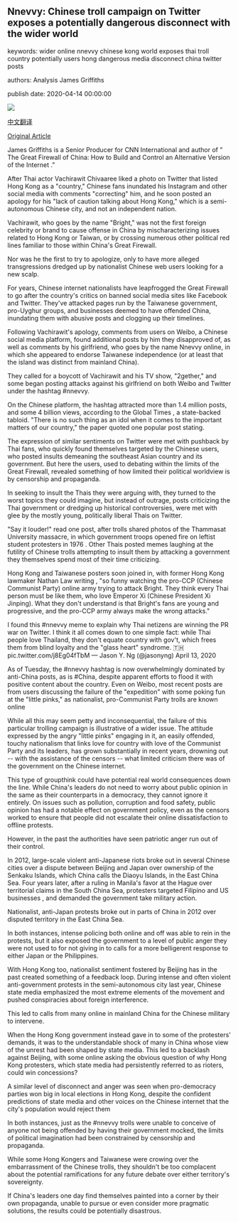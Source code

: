 ## Nnevvy: Chinese troll campaign on Twitter exposes a potentially dangerous disconnect with the wider world

keywords: wider online nnevvy chinese kong world exposes thai troll country potentially users hong dangerous media disconnect china twitter posts

authors: Analysis James Griffiths

publish date: 2020-04-14 00:00:00

![](https://cdn.cnn.com/cnnnext/dam/assets/200414161713-china-thailand-2019-super-tease.jpg)

[中文翻译](Nnevvy%3A%20Chinese%20troll%20campaign%20on%20Twitter%20exposes%20a%20potentially%20dangerous%20disconnect%20with%20the%20wider%20world_zh.md)

[Original Article](https://edition.cnn.com/2020/04/14/asia/nnevvy-china-taiwan-twitter-intl-hnk/index.html)

James Griffiths is a Senior Producer for CNN International and author of " The Great Firewall of China: How to Build and Control an Alternative Version of the Internet ."

After Thai actor Vachirawit Chivaaree liked a photo on Twitter that listed Hong Kong as a "country," Chinese fans inundated his Instagram and other social media with comments "correcting" him, and he soon posted an apology for his "lack of caution talking about Hong Kong," which is a semi-autonomous Chinese city, and not an independent nation.

Vachirawit, who goes by the name "Bright," was not the first foreign celebrity or brand to cause offense in China by mischaracterizing issues related to Hong Kong or Taiwan, or by crossing numerous other political red lines familiar to those within China's Great Firewall.

Nor was he the first to try to apologize, only to have more alleged transgressions dredged up by nationalist Chinese web users looking for a new scalp.

For years, Chinese internet nationalists have leapfrogged the Great Firewall to go after the country's critics on banned social media sites like Facebook and Twitter. They've attacked pages run by the Taiwanese government, pro-Uyghur groups, and businesses deemed to have offended China, inundating them with abusive posts and clogging up their timelines.

Following Vachirawit's apology, comments from users on Weibo, a Chinese social media platform, found additional posts by him they disapproved of, as well as comments by his girlfriend, who goes by the name Nnevvy online, in which she appeared to endorse Taiwanese independence (or at least that the island was distinct from mainland China).

They called for a boycott of Vachirawit and his TV show, "2gether," and some began posting attacks against his girlfriend on both Weibo and Twitter under the hashtag \#nnevvy.

On the Chinese platform, the hashtag attracted more than 1.4 million posts, and some 4 billion views, according to the Global Times , a state-backed tabloid. "There is no such thing as an idol when it comes to the important matters of our country," the paper quoted one popular post stating.

The expression of similar sentiments on Twitter were met with pushback by Thai fans, who quickly found themselves targeted by the Chinese users, who posted insults demeaning the southeast Asian country and its government. But here the users, used to debating within the limits of the Great Firewall, revealed something of how limited their political worldview is by censorship and propaganda.

In seeking to insult the Thais they were arguing with, they turned to the worst topics they could imagine, but instead of outrage, posts criticizing the Thai government or dredging up historical controversies, were met with glee by the mostly young, politically liberal Thais on Twitter.

"Say it louder\!" read one post, after trolls shared photos of the Thammasat University massacre, in which government troops opened fire on leftist student protesters in 1976 . Other Thais posted memes laughing at the futility of Chinese trolls attempting to insult them by attacking a government they themselves spend most of their time criticizing.

Hong Kong and Taiwanese posters soon joined in, with former Hong Kong lawmaker Nathan Law writing , "so funny watching the pro-CCP (Chinese Communist Party) online army trying to attack Bright. They think every Thai person must be like them, who love Emperor Xi (Chinese President Xi Jinping). What they don't understand is that Bright's fans are young and progressive, and the pro-CCP army always make the wrong attacks."

I found this \#nnevvy meme to explain why Thai netizens are winning the PR war on Twitter. I think it all comes down to one simple fact: while Thai people love Thailand, they don't equate country with gov't, which frees them from blind loyalty and the "glass heart" syndrome. 🇹🇭 pic.twitter.com/j8Eg04fTbM — Jason Y. Ng (@jasonyng) April 13, 2020

As of Tuesday, the \#nnevvy hashtag is now overwhelmingly dominated by anti-China posts, as is \#China, despite apparent efforts to flood it with positive content about the country. Even on Weibo, most recent posts are from users discussing the failure of the "expedition" with some poking fun at the "little pinks," as nationalist, pro-Communist Party trolls are known online

While all this may seem petty and inconsequential, the failure of this particular trolling campaign is illustrative of a wider issue. The attitude expressed by the angry "little pinks" engaging in it, an easily offended, touchy nationalism that links love for country with love of the Communist Party and its leaders, has grown substantially in recent years, drowning out -- with the assistance of the censors -- what limited criticism there was of the government on the Chinese internet.

This type of groupthink could have potential real world consequences down the line. While China's leaders do not need to worry about public opinion in the same as their counterparts in a democracy, they cannot ignore it entirely. On issues such as pollution, corruption and food safety, public opinion has had a notable effect on government policy, even as the censors worked to ensure that people did not escalate their online dissatisfaction to offline protests.

However, in the past the authorities have seen patriotic anger run out of their control.

In 2012, large-scale violent anti-Japanese riots broke out in several Chinese cities over a dispute between Beijing and Japan over ownership of the Senkaku Islands, which China calls the Diaoyu Islands, in the East China Sea. Four years later, after a ruling in Manila's favor at the Hague over territorial claims in the South China Sea, protesters targeted Filipino and US businesses , and demanded the government take military action.

Nationalist, anti-Japan protests broke out in parts of China in 2012 over disputed territory in the East China Sea.

In both instances, intense policing both online and off was able to rein in the protests, but it also exposed the government to a level of public anger they were not used to for not giving in to calls for a more belligerent response to either Japan or the Philippines.

With Hong Kong too, nationalist sentiment fostered by Beijing has in the past created something of a feedback loop. During intense and often violent anti-government protests in the semi-autonomous city last year, Chinese state media emphasized the most extreme elements of the movement and pushed conspiracies about foreign interference.

This led to calls from many online in mainland China for the Chinese military to intervene.

When the Hong Kong government instead gave in to some of the protesters' demands, it was to the understandable shock of many in China whose view of the unrest had been shaped by state media. This led to a backlash against Beijing, with some online asking the obvious question of why Hong Kong protesters, which state media had persistently referred to as rioters, could win concessions?

A similar level of disconnect and anger was seen when pro-democracy parties won big in local elections in Hong Kong, despite the confident predictions of state media and other voices on the Chinese internet that the city's population would reject them

In both instances, just as the \#nnevvy trolls were unable to conceive of anyone not being offended by having their government mocked, the limits of political imagination had been constrained by censorship and propaganda.

While some Hong Kongers and Taiwanese were crowing over the embarrassment of the Chinese trolls, they shouldn't be too complacent about the potential ramifications for any future debate over either territory's sovereignty.

If China's leaders one day find themselves painted into a corner by their own propaganda, unable to pursue or even consider more pragmatic solutions, the results could be potentially disastrous.